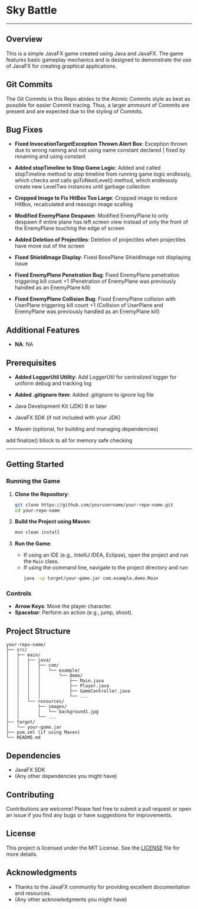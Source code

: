 # Sky Battle

---

## Overview
This is a simple JavaFX game created using Java and JavaFX. The game features basic gameplay mechanics and is designed to demonstrate the use of JavaFX for creating graphical applications.

## Git Commits 
The Git Commits in this Repo abides to the Atomic Commits style as best as possible for easier Commit tracing. Thus, a larger ammount of Commits are present and are expected due to the styling of Commits.

## Bug Fixes
- **Fixed InvocationTargetException Thrown Alert Box**: Exception thrown due to wrong naming and not using name constant declared | fixed by renaming and using constant
<!-- ![Fixed InvocationTargetException Thrown Alert Box](./readme-images/bug-fixes-1.png) -->

- **Added stopTimeline to Stop Game Logic**: Added and called stopTimeline method to stop timeline from running game logic endlessly, which checks and calls goToNextLevel() method, which endlesssly create new LevelTwo instances until garbage collection

- **Cropped Image to Fix HitBox Too Large**: Cropped image to reduce HitBox, recalculated and reassign image scalling

- **Modified EnemyPlane Despawn**: Modified EnemyPlane to only despawn if entire plane has left screen view instead of only the front of the EnemyPlane touching the edge of screen

- **Added Deletion of Projectiles**: Deletion of projectiles when projectiles have move out of the screen

- **Fixed ShieldImage Display**: Fixed BossPlane ShieldImage not displaying issue

- **Fixed EnemyPlane Penetration Bug**: Fixed EnemyPlane penetration triggering kill count +1 (Penetration of EnemyPlane was previously handled as an EnemyPlane kill)

- **Fixed EnemyPlane Collision Bug**: Fixed EnemyPlane collision with UserPlane triggering kill count +1 (Collision of UserPlane and EnemyPlane was previously handled as an EnemyPlane kill)

## Additional Features

- **NA**: NA

## Prerequisites
- **Added LoggerUtil Utility**: Add LoggerUtil for centralized logger for uniform debug and tracking log

- **Added .gitignore Item**: Added .gitignore to ignore log file 


- Java Development Kit (JDK) 8 or later
- JavaFX SDK (if not included with your JDK)
- Maven (optional, for building and managing dependencies)

add finalize() bllock to all for memory safe checking 
</br>

---

## Getting Started

### Running the Game

1. **Clone the Repository**:
   ```bash
   git clone https://github.com/yourusername/your-repo-name.git
   cd your-repo-name
   ```

2. **Build the Project using Maven**:
   ```bash
   mvn clean install
   ```

3. **Run the Game**:
   - If using an IDE (e.g., IntelliJ IDEA, Eclipse), open the project and run the `Main` class.
   - If using the command line, navigate to the project directory and run:
     ```bash
     java -cp target/your-game.jar com.example.demo.Main
     ```

### Controls

- **Arrow Keys**: Move the player character.
- **Spacebar**: Perform an action (e.g., jump, shoot).

## Project Structure

```
your-repo-name/
├── src/
│   ├── main/
│   │   ├── java/
│   │   │   ├── com/
│   │   │   │   └── example/
│   │   │   │       └── demo/
│   │   │   │           ├── Main.java
│   │   │   │           ├── Player.java
│   │   │   │           ├── GameController.java
│   │   │   │           └── ...
│   │   └── resources/
│   │       ├── images/
│   │       │   └── background1.jpg
│   │       └── ...
├── target/
│   └── your-game.jar
├── pom.xml (if using Maven)
└── README.md
```

## Dependencies

- JavaFX SDK
- (Any other dependencies you might have)

## Contributing

Contributions are welcome! Please feel free to submit a pull request or open an issue if you find any bugs or have suggestions for improvements.

## License

This project is licensed under the MIT License. See the [LICENSE](LICENSE) file for more details.

## Acknowledgments

- Thanks to the JavaFX community for providing excellent documentation and resources.
- (Any other acknowledgments you might have)